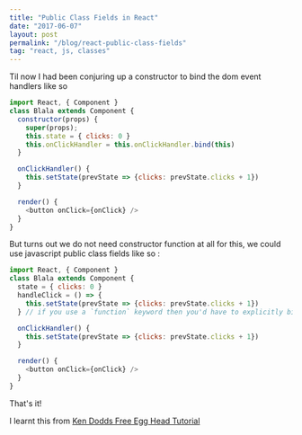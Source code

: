 ```yaml
---
title: "Public Class Fields in React"
date: "2017-06-07"
layout: post
permalink: "/blog/react-public-class-fields"
tag: "react, js, classes"
---
```


Til now I had been conjuring up a constructor to bind the dom event handlers like so

```javascript
import React, { Component }
class Blala extends Component {
  constructor(props) {
    super(props);
    this.state = { clicks: 0 }
    this.onClickHandler = this.onClickHandler.bind(this)
  }

  onClickHandler() {
    this.setState(prevState => {clicks: prevState.clicks + 1})
  }

  render() {
    <button onClick={onClick} />
  }
}
```

But turns out we do not need constructor function at all for this, we could use javascript public class fields like so :

```javascript
import React, { Component }
class Blala extends Component {
  state = { clicks: 0 }
  handleClick = () => {
    this.setState(prevState => {clicks: prevState.clicks + 1})
  } // if you use a `function` keyword then you'd have to explicitly bind it.

  onClickHandler() {
    this.setState(prevState => {clicks: prevState.clicks + 1})
  }

  render() {
    <button onClick={onClick} />
  }
}
```

That's it!

I learnt this from [Ken Dodds Free Egg Head Tutorial](https://egghead.io/lessons/javascript-public-class-fields-with-react-components)
